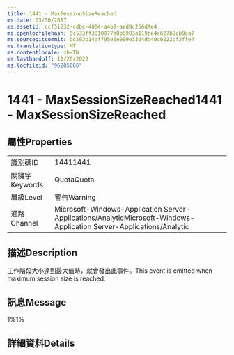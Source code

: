 ```yaml
---
title: 1441 - MaxSessionSizeReached
ms.date: 03/30/2017
ms.assetid: ccf51232-cdbc-4004-a4b9-aed0c256dfe4
ms.openlocfilehash: 5c533ff3010977a0b5983a119ce4c627b8cb9ca7
ms.sourcegitcommit: bc293b14af795e0e999e3304dd40c0222cf2ffe4
ms.translationtype: MT
ms.contentlocale: zh-TW
ms.lasthandoff: 11/26/2020
ms.locfileid: "96285066"
---
```

# <a name="1441---maxsessionsizereached"></a><span data-ttu-id="29f30-102">1441 - MaxSessionSizeReached</span><span class="sxs-lookup"><span data-stu-id="29f30-102">1441 - MaxSessionSizeReached</span></span>

## <a name="properties"></a><span data-ttu-id="29f30-103">屬性</span><span class="sxs-lookup"><span data-stu-id="29f30-103">Properties</span></span>  
  
|||  
|-|-|  
|<span data-ttu-id="29f30-104">識別碼</span><span class="sxs-lookup"><span data-stu-id="29f30-104">ID</span></span>|<span data-ttu-id="29f30-105">1441</span><span class="sxs-lookup"><span data-stu-id="29f30-105">1441</span></span>|  
|<span data-ttu-id="29f30-106">關鍵字</span><span class="sxs-lookup"><span data-stu-id="29f30-106">Keywords</span></span>|<span data-ttu-id="29f30-107">Quota</span><span class="sxs-lookup"><span data-stu-id="29f30-107">Quota</span></span>|  
|<span data-ttu-id="29f30-108">層級</span><span class="sxs-lookup"><span data-stu-id="29f30-108">Level</span></span>|<span data-ttu-id="29f30-109">警告</span><span class="sxs-lookup"><span data-stu-id="29f30-109">Warning</span></span>|  
|<span data-ttu-id="29f30-110">通路</span><span class="sxs-lookup"><span data-stu-id="29f30-110">Channel</span></span>|<span data-ttu-id="29f30-111">Microsoft-Windows-Application Server-Applications/Analytic</span><span class="sxs-lookup"><span data-stu-id="29f30-111">Microsoft-Windows-Application Server-Applications/Analytic</span></span>|  
  
## <a name="description"></a><span data-ttu-id="29f30-112">描述</span><span class="sxs-lookup"><span data-stu-id="29f30-112">Description</span></span>  

 <span data-ttu-id="29f30-113">工作階段大小達到最大值時，就會發出此事件。</span><span class="sxs-lookup"><span data-stu-id="29f30-113">This event is emitted when maximum session size is reached.</span></span>  
  
## <a name="message"></a><span data-ttu-id="29f30-114">訊息</span><span class="sxs-lookup"><span data-stu-id="29f30-114">Message</span></span>  

 <span data-ttu-id="29f30-115">1%</span><span class="sxs-lookup"><span data-stu-id="29f30-115">1%</span></span>  
  
## <a name="details"></a><span data-ttu-id="29f30-116">詳細資料</span><span class="sxs-lookup"><span data-stu-id="29f30-116">Details</span></span>
